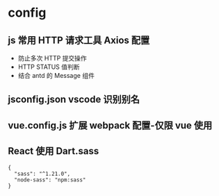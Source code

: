 # config

## js 常用 HTTP 请求工具 Axios 配置

- 防止多次 HTTP 提交操作
- HTTP STATUS 值判断
- 结合 antd 的 Message 组件

## jsconfig.json vscode 识别别名

## vue.config.js 扩展 webpack 配置-仅限 vue 使用

## React 使用 Dart.sass

```
{
  "sass": "^1.21.0",
  "node-sass": "npm:sass"
}
```

